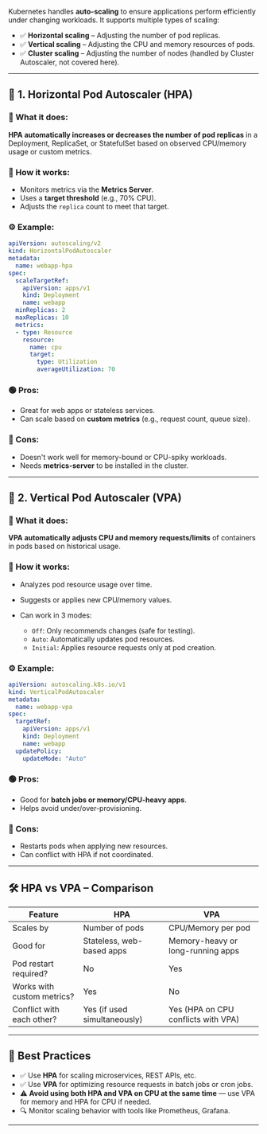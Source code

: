 Kubernetes handles **auto-scaling** to ensure applications perform efficiently under changing workloads. It supports multiple types of scaling:

* ✅ **Horizontal scaling** – Adjusting the number of pod replicas.
* ✅ **Vertical scaling** – Adjusting the CPU and memory resources of pods.
* ✅ **Cluster scaling** – Adjusting the number of nodes (handled by Cluster Autoscaler, not covered here).

---

## 🔁 **1. Horizontal Pod Autoscaler (HPA)**

### 📌 What it does:

**HPA automatically increases or decreases the number of pod replicas** in a Deployment, ReplicaSet, or StatefulSet based on observed CPU/memory usage or custom metrics.

### 🧠 How it works:

* Monitors metrics via the **Metrics Server**.
* Uses a **target threshold** (e.g., 70% CPU).
* Adjusts the `replica` count to meet that target.

### ⚙️ Example:

```yaml
apiVersion: autoscaling/v2
kind: HorizontalPodAutoscaler
metadata:
  name: webapp-hpa
spec:
  scaleTargetRef:
    apiVersion: apps/v1
    kind: Deployment
    name: webapp
  minReplicas: 2
  maxReplicas: 10
  metrics:
  - type: Resource
    resource:
      name: cpu
      target:
        type: Utilization
        averageUtilization: 70
```

### 🟢 Pros:

* Great for web apps or stateless services.
* Can scale based on **custom metrics** (e.g., request count, queue size).

### 🔴 Cons:

* Doesn't work well for memory-bound or CPU-spiky workloads.
* Needs **metrics-server** to be installed in the cluster.

---

## 📏 **2. Vertical Pod Autoscaler (VPA)**

### 📌 What it does:

**VPA automatically adjusts CPU and memory requests/limits** of containers in pods based on historical usage.

### 🧠 How it works:

* Analyzes pod resource usage over time.
* Suggests or applies new CPU/memory values.
* Can work in 3 modes:

  * `Off`: Only recommends changes (safe for testing).
  * `Auto`: Automatically updates pod resources.
  * `Initial`: Applies resource requests only at pod creation.

### ⚙️ Example:

```yaml
apiVersion: autoscaling.k8s.io/v1
kind: VerticalPodAutoscaler
metadata:
  name: webapp-vpa
spec:
  targetRef:
    apiVersion: apps/v1
    kind: Deployment
    name: webapp
  updatePolicy:
    updateMode: "Auto"
```

### 🟢 Pros:

* Good for **batch jobs or memory/CPU-heavy apps**.
* Helps avoid under/over-provisioning.

### 🔴 Cons:

* Restarts pods when applying new resources.
* Can conflict with HPA if not coordinated.

---

## 🛠️ HPA vs VPA – Comparison

| Feature                    | **HPA**                      | **VPA**                             |
| -------------------------- | ---------------------------- | ----------------------------------- |
| Scales by                  | Number of pods               | CPU/Memory per pod                  |
| Good for                   | Stateless, web-based apps    | Memory-heavy or long-running apps   |
| Pod restart required?      | No                           | Yes                                 |
| Works with custom metrics? | Yes                          | No                                  |
| Conflict with each other?  | Yes (if used simultaneously) | Yes (HPA on CPU conflicts with VPA) |

---

## 🧩 Best Practices

* ✅ Use **HPA** for scaling microservices, REST APIs, etc.
* ✅ Use **VPA** for optimizing resource requests in batch jobs or cron jobs.
* ⚠️ **Avoid using both HPA and VPA on CPU at the same time** — use VPA for memory and HPA for CPU if needed.
* 🔍 Monitor scaling behavior with tools like Prometheus, Grafana.

---
